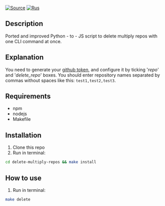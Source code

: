 [![Source](https://img.shields.io/badge/Source-purple)](https://gist.github.com/alinefr/9cc54871d439ac96aff2)
[![Rus](https://img.shields.io/badge/Rus-blue)](README_ru.md)

## Description

Ported and improved Python - to - JS script to delete multiply repos with one CLI command at once.

## Explanation

You need to generate your [github token](https://github.com/settings/tokens), and configure it by ticking '*repo*' and '*delete_repo*' boxes.
You should enter repository names separated by commas without spaces like this: ```test1,test2,test3```.

## Requirements

- npm
- nodejs
- Makefile

## Installation

1. Clone this repo
2. Run in terminal:
```bash
cd delete-multiply-repos && make install
```

## How to use

1. Run in terminal:
```bash
make delete
```